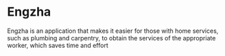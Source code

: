 # Engzha
Engzha is an application that makes it easier for those with home services, such as plumbing and carpentry, to obtain the services of the appropriate worker, which saves time and effort



